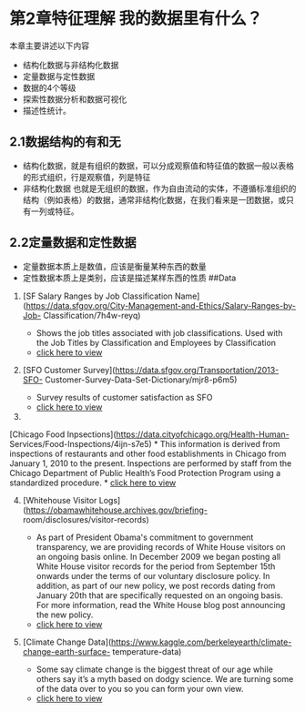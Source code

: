 # 第2章特征理解 我的数据里有什么？
本章主要讲述以下内容
* 结构化数据与非结构化数据
* 定量数据与定性数据
* 数据的4个等级
* 探索性数据分析和数据可视化
* 描述性统计。
## 2.1数据结构的有和无
* 结构化数据，就是有组织的数据，可以分成观察值和特征值的数据一般以表格的形式组织，行是观察值，列是特征
* 非结构化数据 也就是无组织的数据，作为自由流动的实体，不遵循标准组织的结构（例如表格）的数据，通常非结构化数据，在我们看来是一团数据，或只有一列或特征。
## 2.2定量数据和定性数据
* 定量数据本质上是数值，应该是衡量某种东西的数量
* 定性数据本质上是类别，应该是描述某样东西的性质
[](https://github.com/yishuixing/Feature-Engineering-Made-Easy/blob/master/Chapter02/1.jpeg?raw=true)
[](https://github.com/yishuixing/Feature-Engineering-Made-Easy/blob/master/Chapter02/2.jpeg?raw=true)
[](https://github.com/yishuixing/Feature-Engineering-Made-Easy/blob/master/Chapter02/3.jpeg?raw=true)
##Data

1. [SF Salary Ranges by Job Classification
Name](https://data.sfgov.org/City-Management-and-Ethics/Salary-Ranges-by-Job-
Classification/7h4w-reyq)
	* Shows the job titles associated with job
classifications. Used with the Job Titles by Classification and Employees by
Classification
	* [click here to view](/Salary_Ranges_by_Job_Classification.csv)
2. [SFO Customer Survey](https://data.sfgov.org/Transportation/2013-SFO-
Customer-Survey-Data-Set-Dictionary/mjr8-p6m5)
	* Survey results of customer
satisfaction as SFO
	* [click here to view](/2013_SFO_Customer_survey.csv)

3.
[Chicago Food Inpsections](https://data.cityofchicago.org/Health-Human-
Services/Food-Inspections/4ijn-s7e5)
	* This information is derived from
inspections of restaurants and other food establishments in Chicago from January
1, 2010 to the present. Inspections are performed by staff from the Chicago
Department of Public Health’s Food Protection Program using a standardized
procedure.
	* [click here to view](/Food_Inspections.csv)

4. [Whitehouse
Visitor Logs](https://obamawhitehouse.archives.gov/briefing-
room/disclosures/visitor-records)
	* As part of President Obama's commitment to
government transparency, we are providing records of White House visitors on an
ongoing basis online. In December 2009 we began posting all White House visitor
records for the period from September 15th onwards under the terms of our
voluntary disclosure policy. In addition, as part of our new policy, we post
records dating from January 20th that are specifically requested on an ongoing
basis. For more information, read the White House blog post announcing the new
policy.
	* [click here to view](/whitehouse_waves-2016_12.zip)

5. [Climate
Change Data](https://www.kaggle.com/berkeleyearth/climate-change-earth-surface-
temperature-data)
	* Some say climate change is the biggest threat of our age
while others say it’s a myth based on dodgy science. We are turning some of the
data over to you so you can form your own view.
	* [click here to
view](/GlobalLandTemperaturesByCity.csv.zip)
